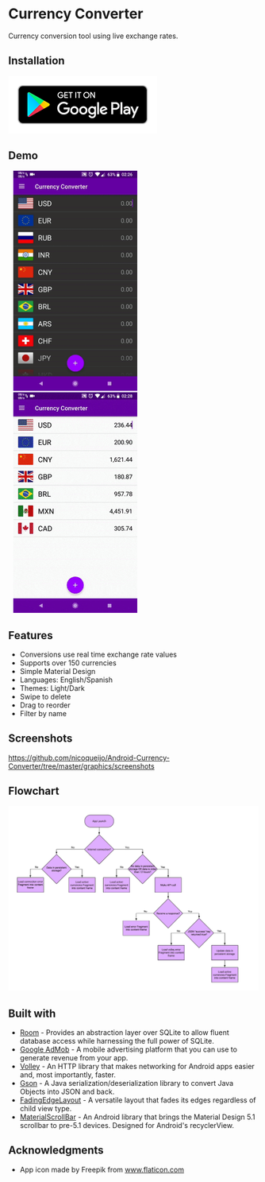 # Currency Converter
Currency conversion tool using live exchange rates.

## Installation
<a href="https://play.google.com/store/apps/details?id=com.nicoqueijo.android.currencyconverter" target="_blank">
<img src="graphics/google_play_images/google_play.png" a_blank href="https://play.google.com/store/apps/details?id=com.nicoqueijo.cityskylinequiz">
</a>

## Demo
<p float="left">
  <img src="graphics/demos/demo_1.gif" hspace="10" width="250" />
  <img src="graphics/demos/demo_2.gif" hspace="10" width="250" /> 
</p>

## Features
* Conversions use real time exchange rate values
* Supports over 150 currencies
* Simple Material Design
* Languages: English/Spanish
* Themes: Light/Dark
* Swipe to delete
* Drag to reorder
* Filter by name

## Screenshots
https://github.com/nicoqueijo/Android-Currency-Converter/tree/master/graphics/screenshots

## Flowchart
<img src="graphics/flowcharts/app_launch_flowchart.png">

## Built with
* <a href="https://developer.android.com/topic/libraries/architecture/room" target="_blank">Room</a> - Provides an abstraction layer over SQLite to allow fluent database access while harnessing the full power of SQLite.
* <a href="https://developers.google.com/admob/android/quick-start" target="_blank">Google AdMob</a> - A mobile advertising platform that you can use to generate revenue from your app.
* <a href="https://github.com/google/volley" target="_blank">Volley</a> - An HTTP library that makes networking for Android apps easier and, most importantly, faster.
* <a href="https://github.com/google/gson" target="_blank">Gson</a> - A Java serialization/deserialization library to convert Java Objects into JSON and back.
* <a href="https://github.com/bosphere/Android-FadingEdgeLayout" target="_blank">FadingEdgeLayout</a> - A versatile layout that fades its edges regardless of child view type.
* <a href="https://github.com/turing-tech/MaterialScrollBar" target="_blank">MaterialScrollBar</a> - An Android library that brings the Material Design 5.1 scrollbar to pre-5.1 devices. Designed for Android's recyclerView.

## Acknowledgments
* App icon made by Freepik from www.flaticon.com
